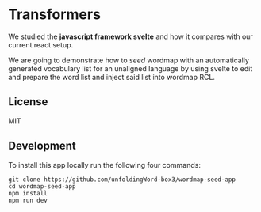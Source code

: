 # Transformers

We studied the **javascript framework svelte** and how it compares with our current react setup.					

We are going to demonstrate how to *seed* wordmap with an automatically generated vocabulary list for an unaligned language by using svelte to edit and prepare the word list and inject said list into wordmap RCL.					


## License

MIT


## Development

To install this app locally run the following four commands:

    git clone https://github.com/unfoldingWord-box3/wordmap-seed-app
    cd wordmap-seed-app
    npm install
    npm run dev

